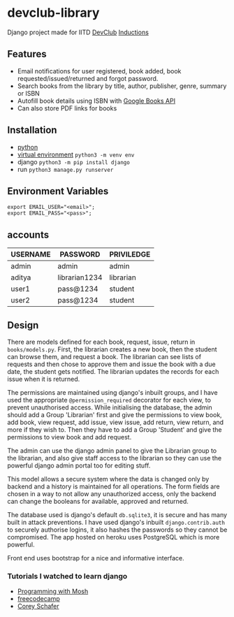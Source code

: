# devclub-library
Django project made for IITD [DevClub](https://devclub.in/) [Inductions](https://drive.google.com/file/d/1HsUoeqMsSgESCTzvhPw9BpPWtIHfpGv6/view)

## Features
* Email notifications for user registered, book added, book requested/issued/returned and forgot password.
* Search books from the library by title, author, publisher, genre, summary or ISBN
* Autofill book details using ISBN with [Google Books API](https://developers.google.com/books/docs/v1/using#RetrievingVolume)
* Can also store PDF links for books

## Installation
* [python](https://www.python.org/downloads/)
* [virtual environment](https://code.visualstudio.com/docs/python/tutorial-django#_create-a-project-environment-for-the-django-tutorial)
```python3 -m venv env```
* django
```python3 -m pip install django```
* run ```python3 manage.py runserver```
## Environment Variables
```
export EMAIL_USER="<email>";
export EMAIL_PASS="<pass>";
```
## accounts
USERNAME | PASSWORD | PRIVILEDGE
---------|----------|-----------
admin | admin | admin
aditya | librarian1234 | librarian
user1 | pass@1234 | student
user2 | pass@1234 | student

## Design
There are models defined for each book, request, issue, return in `books/models.py`. First, the librarian creates a new book, then the student can browse them, and request a book. The librarian can see lists of requests and then chose to approve them and issue the book with a due date, the student gets notified. The librarian updates the records for each issue when it is returned.

The permissions are maintained using django's inbuilt groups, and I have used the appropriate `@permission_required` decorator for each view, to prevent unauthorised access. While initialising the database, the admin should add a Group 'Librarian' first and give the permissions to view book, add book, view request, add issue, view issue, add return, view return, and more if they wish to. Then they have to add a Group 'Student' and give the permissions to view book and add request.

The admin can use the django admin panel to give the Librarian group to the librarian, and also give staff access to the librarian so they can use the powerful django admin portal too for editing stuff.

This model allows a secure system where the data is changed only by backend and a history is maintained for all operations. The form fields are chosen in a way to not allow any unauthorized access, only the backend can change the booleans for available, approved and returned.

The database used is django's default `db.sqlite3`, it is secure and has many built in attack preventions. I have used django's inbuilt `django.contrib.auth` to securely authorise logins, it also hashes the passwords so they cannot be compromised.
The app hosted on heroku uses PostgreSQL which is more powerful.

Front end uses bootstrap for a nice and informative interface.

### Tutorials I watched to learn django
* [Programming with Mosh](https://www.youtube.com/watch?v=_uQrJ0TkZlc)
* [freecodecamp](https://www.youtube.com/watch?v=F5mRW0jo-U4)
* [Corey Schafer](https://www.youtube.com/playlist?list=PL-osiE80TeTtoQCKZ03TU5fNfx2UY6U4p)
